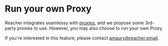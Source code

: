 # Run your own Proxy

Reacher integrates seamlessy with [proxies](../self-hosting/proxies/ "mention"), and we propose some 3rd-party proxies to use. However, you may also choose to run your own Proxy.

If you're interested in this feature, please contact [amaury@reacher.email](https://app.gitbook.com/u/F1LnsqPFtfUEGlcILLswbbp5cgk2 "mention").
